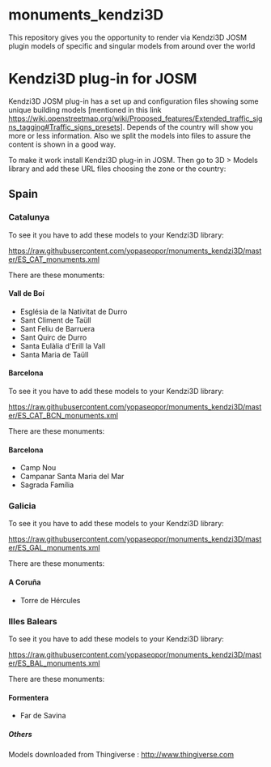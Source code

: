 # monuments_kendzi3D
This repository gives you the opportunity to render via Kendzi3D JOSM plugin models of specific and singular models from around over the world

# Kendzi3D plug-in for JOSM

Kendzi3D JOSM plug-in has a set up and configuration files showing some unique building models [mentioned in this link https://wiki.openstreetmap.org/wiki/Proposed_features/Extended_traffic_signs_tagging#Traffic_signs_presets].
Depends of the country will show you more or less information. Also we split the models into files to assure the content is shown in a good way.

To make it work install Kendzi3D plug-in in JOSM. Then go to 3D > Models library and add these URL files choosing the zone or the country:

## Spain
### Catalunya

To see it you have to add these models to your Kendzi3D library:

https://raw.githubusercontent.com/yopaseopor/monuments_kendzi3D/master/ES_CAT_monuments.xml

There are these monuments:

#### Vall de Boí

* Església de la Nativitat de Durro
* Sant Climent de Taüll
* Sant Feliu de Barruera
* Sant Quirc de Durro
* Santa Eulàlia d'Erill la Vall
* Santa Maria de Taüll



#### Barcelona
To see it you have to add these models to your Kendzi3D library:

https://raw.githubusercontent.com/yopaseopor/monuments_kendzi3D/master/ES_CAT_BCN_monuments.xml

There are these monuments:

#### Barcelona

* Camp Nou
* Campanar Santa Maria del Mar
* Sagrada Família

### Galicia

To see it you have to add these models to your Kendzi3D library:

https://raw.githubusercontent.com/yopaseopor/monuments_kendzi3D/master/ES_GAL_monuments.xml

There are these monuments:

#### A Coruña

* Torre de Hércules

### Illes Balears

To see it you have to add these models to your Kendzi3D library:

https://raw.githubusercontent.com/yopaseopor/monuments_kendzi3D/master/ES_BAL_monuments.xml

There are these monuments:

#### Formentera

* Far de Savina


##### Others

Models downloaded from Thingiverse : http://www.thingiverse.com

